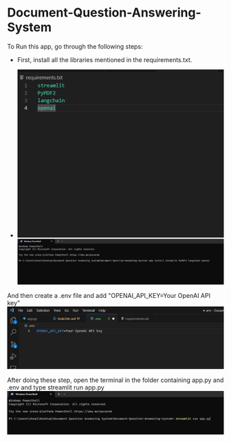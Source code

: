 # Document-Question-Answering-System
To Run this app, go through the following steps:

- First, install all the libraries mentioned in the requirements.txt.

- ![Alt text](<Screenshot (172).png>) ![Alt text](<Screenshot (173).png>)


And then create a .env file and add "OPENAI_API_KEY=Your OpenAI API key"
![Alt text](<Screenshot (174).png>)


After doing these step, open the terminal in the folder containing app.py and .env and type streamlit run app.py
![Alt text](<Screenshot (175).png>)